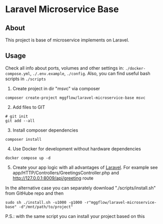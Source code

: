 # Laravel Microservice Base

## About

This project is base of microservice implements on Laravel.

## Usage
Check all info about ports, volumes and other settings in:
`./docker-compose.yml`, `./.env.example`, `./config`. Also, you can find useful bash scripts in `./scripts`

1. Create project in dir "msvc" via composer

```
composer create-project mggflow/laravel-microservice-base msvc
```

2. Add files to GIT

```
# git init
git add --all
```

3. Install composer dependencies

```
composer install
```

4. Use Docker for development without hardware dependencies
```
docker compose up -d
```

5. Create your app logic with all advantages of [Laravel](https://laravel.com). For example see
   app/HTTP/Controllers/GreetingsController.php and http://127.0.0.1:8009/api/greeting route


In the alternative case you can separately download "./scripts/install.sh" from GitHube repo and then
```
sudo sh ./install.sh -u1000 -g1000 -r"mggflow/laravel-microservice-base" -d"/mnt/path/to/project"
```
P.S.: with the same script you can install your project based on this
